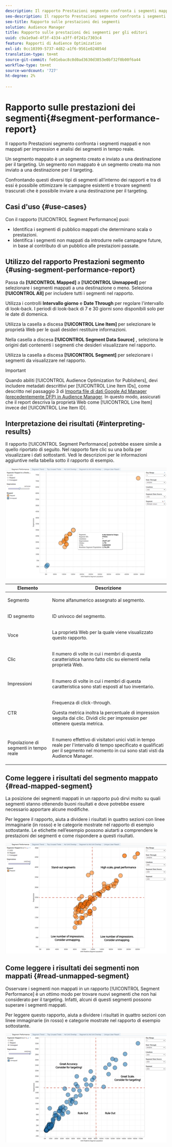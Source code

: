 ```yaml
---
description: Il rapporto Prestazioni segmento confronta i segmenti mappati e non mappati per impression e analisi dei segmenti in tempo reale. Un segmento mappato è un segmento creato e inviato a una destinazione per il targeting. Un segmento non mappato è un segmento creato ma non inviato a una destinazione per il targeting. Confrontando questi diversi tipi di segmenti all’interno dei rapporti e tra di essi è possibile ottimizzare le campagne esistenti e trovare segmenti trascurati che è possibile inviare a una destinazione per il targeting.
seo-description: Il rapporto Prestazioni segmento confronta i segmenti mappati e non mappati per impression e analisi dei segmenti in tempo reale. Un segmento mappato è un segmento creato e inviato a una destinazione per il targeting. Un segmento non mappato è un segmento creato ma non inviato a una destinazione per il targeting. Confrontando questi diversi tipi di segmenti all’interno dei rapporti e tra di essi è possibile ottimizzare le campagne esistenti e trovare segmenti trascurati che è possibile inviare a una destinazione per il targeting.
seo-title: Rapporto sulle prestazioni dei segmenti
solution: Audience Manager
title: Rapporto sulle prestazioni dei segmenti per gli editori
uuid: c9a1e9ad-4f3f-4334-a3ff-0f241c7303c4
feature: Rapporti di Audience Optimization
exl-id: 0cc10399-5737-4d82-a1f6-9561e024054d
translation-type: tm+mt
source-git-commit: fe01ebac8c0d0ad3630d3853e0bf32f0b00f6a44
workflow-type: tm+mt
source-wordcount: '727'
ht-degree: 2%

---
```


# Rapporto sulle prestazioni dei segmenti{#segment-performance-report}

Il rapporto Prestazioni segmento confronta i segmenti mappati e non mappati per impression e analisi dei segmenti in tempo reale.

Un segmento mappato è un segmento creato e inviato a una destinazione per il targeting. Un segmento non mappato è un segmento creato ma non inviato a una destinazione per il targeting.

Confrontando questi diversi tipi di segmenti all’interno dei rapporti e tra di essi è possibile ottimizzare le campagne esistenti e trovare segmenti trascurati che è possibile inviare a una destinazione per il targeting.

## Casi d&#39;uso {#use-cases}

Con il rapporto [!UICONTROL Segment Performance] puoi:

* Identifica i segmenti di pubblico mappati che determinano scala o prestazioni.
* Identifica i segmenti non mappati da introdurre nelle campagne future, in base al contributo di un pubblico alle prestazioni passate.

## Utilizzo del rapporto Prestazioni segmento {#using-segment-performance-report}

Passa da **[!UICONTROL Mapped]** a **[!UICONTROL Unmapped]** per selezionare i segmenti mappati a una destinazione o meno. Seleziona **[!UICONTROL All]** per includere tutti i segmenti nel rapporto.

Utilizza i controlli **Intervallo giorno** e **Date Through** per regolare l&#39;intervallo di look-back. I periodi di look-back di 7 e 30 giorni sono disponibili solo per le date di domenica.

Utilizza la casella a discesa **[!UICONTROL Line Item]** per selezionare le proprietà Web per le quali desideri restituire informazioni.

Nella casella a discesa **[!UICONTROL Segment Data Source]** , seleziona le origini dati contenenti i segmenti che desideri visualizzare nel rapporto.

Utilizza la casella a discesa **[!UICONTROL Segment]** per selezionare i segmenti da visualizzare nel rapporto.

>[!IMPORTANT]
>
>Quando abiliti [!UICONTROL Audience Optimization for Publishers], devi includere metadati descrittivi per [!UICONTROL Line Item IDs], come descritto nel passaggio 3 di [Importa file di dati Google Ad Manager (precedentemente DFP) in Audience Manager](../../../reporting/audience-optimization-reports/aor-publishers/import-dfp.md). In questo modo, assicurati che il report descriva la proprietà Web come [!UICONTROL Line Item] invece del [!UICONTROL Line Item ID].

## Interpretazione dei risultati {#interpreting-results}

Il rapporto [!UICONTROL Segment Performance] potrebbe essere simile a quello riportato di seguito. Nel rapporto fare clic su una bolla per visualizzare i dati sottostanti. Vedi le descrizioni per le informazioni aggiuntive nella tabella sotto il rapporto di esempio.

![](assets/publisher_segment_performance.png)

<table id="table_AFE2540583C34835B04584693ADFD26A"> 
 <thead> 
  <tr> 
   <th colname="col1" class="entry"> Elemento </th> 
   <th colname="col2" class="entry"> Descrizione </th> 
  </tr>
 </thead>
 <tbody> 
  <tr> 
   <td colname="col1"> <p>Segmento </p> </td> 
   <td colname="col2"> <p>Nome alfanumerico assegnato al segmento. </p> </td> 
  </tr> 
  <tr> 
   <td colname="col1"> <p>ID segmento </p> </td> 
   <td colname="col2"> <p>ID univoco del segmento. </p> </td> 
  </tr> 
  <tr> 
   <td colname="col1"> <p>Voce </p> </td> 
   <td colname="col2"> <p>La proprietà Web per la quale viene visualizzato questo rapporto. </p> </td> 
  </tr> 
  <tr> 
   <td colname="col1"> <p>Clic </p> </td> 
   <td colname="col2"> <p>Il numero di volte in cui i membri di questa caratteristica hanno fatto clic su elementi nella proprietà Web. </p> </td> 
  </tr> 
  <tr> 
   <td colname="col1"> <p>Impressioni </p> </td> 
   <td colname="col2"> <p>Il numero di volte in cui i membri di questa caratteristica sono stati esposti al tuo inventario. </p> </td> 
  </tr> 
  <tr> 
   <td colname="col1"> <p>CTR </p> </td> 
   <td colname="col2"> <p>Frequenza di click-through. </p> <p>Questa metrica inoltra la percentuale di impression seguita dai clic. Dividi clic per impression per ottenere questa metrica. </p> </td> 
  </tr> 
  <tr> 
   <td colname="col1"> <p>Popolazione di segmenti in tempo reale </p> </td> 
   <td colname="col2"> <p>Il numero effettivo di visitatori unici visti in tempo reale per l'intervallo di tempo specificato e qualificati per il segmento nel momento in cui sono stati visti da <span class="keyword"> Audience Manager</span>. </p> </td> 
  </tr> 
 </tbody> 
</table>

## Come leggere i risultati del segmento mappato {#read-mapped-segment}

La posizione dei segmenti mappati in un rapporto può dirvi molto su quali segmenti stanno ottenendo buoni risultati e dove potrebbe essere necessario apportare alcune modifiche.

Per leggere il rapporto, aiuta a dividere i risultati in quattro sezioni con linee immaginarie (in rosso) e le categorie mostrate nel rapporto di esempio sottostante. Le etichette nell’esempio possono aiutarti a comprendere le prestazioni dei segmenti e come rispondere a questi risultati.

![](assets/publisher_segment_performance_mapped.png)

## Come leggere i risultati dei segmenti non mappati {#read-unmapped-segment}

Osservare i segmenti non mappati in un rapporto [!UICONTROL Segment Performance] è un ottimo modo per trovare nuovi segmenti che non hai considerato per il targeting. Infatti, alcuni di questi segmenti possono superare i segmenti mappati.

Per leggere questo rapporto, aiuta a dividere i risultati in quattro sezioni con linee immaginarie (in rosso) e categorie mostrate nel rapporto di esempio sottostante.

![](assets/publisher_segment_performance_unmapped.png)
